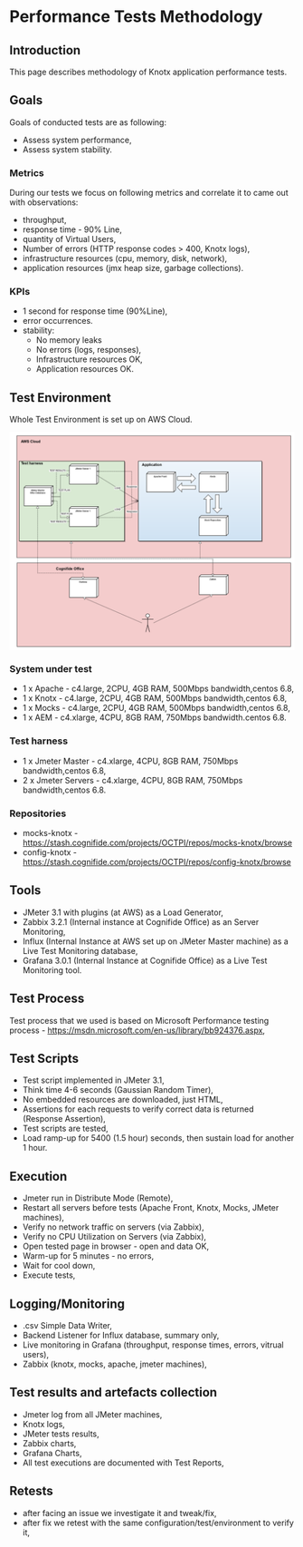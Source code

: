 # Performance Tests Methodology

## Introduction
This page describes methodology of Knotx application performance tests.

## Goals
Goals of conducted tests are as following:
* Assess system performance,
* Assess system stability.

### Metrics
During our tests we focus on following metrics and correlate it to came out with observations:
* throughput,
* response time - 90% Line,
* quantity of Virtual Users,
* Number of errors (HTTP response codes > 400, Knotx logs),
* infrastructure resources (cpu, memory, disk, network),
* application resources (jmx heap size, garbage collections).

### KPIs
* 1 second for response time (90%Line),
* error occurrences.
* stability:
    * No memory leaks
    * No errors (logs, responses),
    * Infrastructure resources OK,
    * Application resources OK.
	
## Test Environment
Whole Test Environment is set up on AWS Cloud.
<p align="center">
  <img align="center"
    src="https://github.com/Cognifide/knotx/blob/master/documentation/src/main/wiki/assets/knotx-test-environment.png?raw=true"
    alt="Basic request flow"/>
</p>

### System under test
* 1 x Apache - c4.large, 2CPU, 4GB RAM, 500Mbps bandwidth,centos 6.8,
* 1 x Knotx - c4.large, 2CPU, 4GB RAM, 500Mbps bandwidth,centos 6.8,
* 1 x Mocks - c4.large, 2CPU, 4GB RAM, 500Mbps bandwidth,centos 6.8,
* 1 x AEM - c4.xlarge, 4CPU, 8GB RAM, 750Mbps bandwidth.centos 6.8.

### Test harness
* 1 x Jmeter Master - c4.xlarge, 4CPU, 8GB RAM, 750Mbps bandwidth,centos 6.8,
* 2 x Jmeter Servers - c4.xlarge, 4CPU, 8GB RAM, 750Mbps bandwidth,centos 6.8.

### Repositories
* mocks-knotx - https://stash.cognifide.com/projects/OCTPI/repos/mocks-knotx/browse
* config-knotx - https://stash.cognifide.com/projects/OCTPI/repos/config-knotx/browse

## Tools
* JMeter 3.1 with plugins (at AWS) as a Load Generator,
* Zabbix 3.2.1 (Internal instance at Cognifide Office) as an Server Monitoring,
* Influx (Internal Instance at AWS set up on JMeter Master machine) as a Live Test Monitoring database,
* Grafana 3.0.1 (Internal Instance at Cognifide Office) as a Live Test Monitoring tool.

## Test Process
Test process that we used is based on Microsoft Performance testing process - https://msdn.microsoft.com/en-us/library/bb924376.aspx,

## Test Scripts
* Test script implemented in JMeter 3.1,
* Think time 4-6 seconds (Gaussian Random Timer),
* No embedded resources are downloaded, just HTML,
* Assertions for each requests to verify correct data is returned (Response Assertion),
* Test scripts are tested,
* Load ramp-up for 5400 (1.5 hour)  seconds, then sustain load for another 1 hour.

## Execution
* Jmeter run in Distribute Mode (Remote),
* Restart all servers before tests (Apache Front, Knotx, Mocks, JMeter machines),
* Verify no network traffic on servers (via Zabbix),
* Verify no CPU Utilization on Servers (via Zabbix),
* Open tested page in browser - open and data OK,
* Warm-up for 5 minutes - no errors,
* Wait for cool down,
* Execute tests,


## Logging/Monitoring
* .csv Simple Data Writer,
* Backend Listener for Influx database, summary only,
* Live monitoring in Grafana (throughput, response times, errors, vitrual users),
* Zabbix (knotx, mocks, apache, jmeter machines),

## Test results and artefacts collection
* Jmeter log from all JMeter machines,
* Knotx logs,
* JMeter tests results,
* Zabbix charts,
* Grafana Charts,
* All test executions are documented with Test Reports,

## Retests
* after facing an issue we investigate it and tweak/fix,
* after fix we retest with the same configuration/test/environment to verify it,